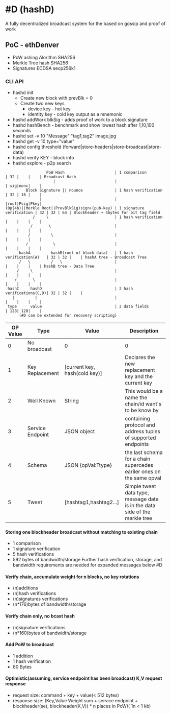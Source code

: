 # #D (hashD)
A fully decentralized broadcast system for the based on gossip and proof of work





## PoC - ethDenver

* PoW ashing Alorithm SHA256
* Merkle Tree hash SHA256
* Signatures ECDSA secp256k1

### CLI API
- hashd init
  - Create new block with prevBlk = 0
  - Create two new keys
    - device key - hot key
    - identity key - cold key output as a mnemonic
- hashd addWork blkSig - adds proof of work to a block signature
- hashd hashBench - benchmark and show lowest hash after 1,10,100 seconds
- hashd set -v 10 "Message" "tag1,tag2" image.jpg
- hashd get -v 10 type="value"
- hashd config threshold (forward|store-headers|store-broadcast|store-data)
- hashd verify KEY - block info
- hashd explore - p2p search



```                                                                            Bytes        Name
                  PoW Hash                      | 1 comparison             | 32 |    |    | Broadcast Hash
                     |                          |                          | sig|nonc|    |
         Block Signature || nounce              | 1 hash verification      | 32 | 16 |    |
               |                                |                          |root|Psig|Pkey|
(Op(4b)||Merkle Root||PrevBlkSig)sign+(pub-key) | 1 signature verification | 32 | 32 | 64 | Blockheader + 4bytes for bit tag field
            /     \                             | 1 hash verification      |    |    |    |
           /       \                            |                          |    |    |    |
          /         \                           |                          |    |    |    |
         /           \                          |                          |    |    |    |
      hashA         hashB(root of block data)   | 1 hash verification(A)   | 32 | 32 |    | hashA tree - Broadcast Tree
      /   \         /   \                       |                          |    |    |    | hashB tree - Data Tree
     /     \                                    |                          |    |    |    |
    /       \                                   |                          |    |    |    |
 hashC     hashD                                | 2 hash verifications(C,D)| 32 | 32 |    |
   |         |                                  |                          |    |    |    |
 type      value                                | 2 data fields            | 128| 128|    |
      (#D can be extended for recovery scripting)
```

| OP Value | Type | Value | Description|
|----------|-----|-------|------------|
| 0        |No broadcast| 0|0|NA|
| 1        |Key Replacement| [current key, hash(cold key)] | Declares the new replacement key and the current key|
| 2        |Well Known| String| This would be a name the chain/id want's to be know by|
| 3        |Service Endpoint| JSON object | containing protocol and address tuples of supported endpoints |  
| 4        |Schema| JSON {opVal:Ttype}| the last schema for a chain supercedes eariler ones on the same opval |
| 5        |Tweet| [hashtag1,hashtag2...]| Simple tweet data type, message data is in the data side of the merkle tree|



#### Storing one blockheader broadcast without matching to existing chain
* 1 comparison
* 1 signature verification
* 5 hash verifications
* 592 bytes of bandwidth/storage
Further hash verification, storage, and bandwidth requirements are needed for expanded messages below #D

#### Verify chain, accumulate weight for n blocks, no key rotations
* (n)additions
* (n)hash verifications
* (n)signatures verifications
* (n*176)bytes of bandwidth/storage

#### Verify chain only, no bcast hash
* (n)signature verifications
* (n*160)bytes of bandwidth/storage

#### Add PoW to broadcast
* 1 addition
* 1 hash verification
* 80 Bytes

#### Optimistic(assuming, service endpoint has been broadcast) K,V request response
* request size: command + key + value(< 512 bytes)
* response size: (Key,Value Weight sum + service endpoint + blockheader(se), blockheader(K,V)) * n places in PoW)( 1n < 1 kb)
